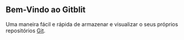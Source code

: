 ## Bem-Vindo ao Gitblit

Uma maneira fácil e rápida de armazenar e visualizar o seus próprios repositórios [Git](http://www.git-scm.com).

